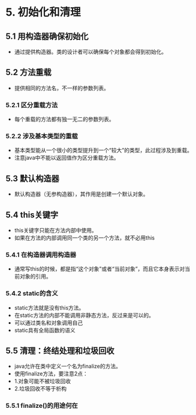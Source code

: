 # 5. 初始化和清理
## 5.1 用构造器确保初始化
+ 通过提供构造器。类的设计者可以确保每个对象都会得到初始化。
## 5.2 方法重载
+ 提供相同的方法名，不一样的参数列表。
### 5.2.1 区分重载方法
+ 每个重载的方法都有独一无二的参数列表。
### 5.2.2 涉及基本类型的重载
+ 基本类型能从一个很小的类型提升到一个“较大”的类型，此过程涉及到重载。
+ 注意java中不能以返回值作为区分重载方法。
## 5.3 默认构造器
+ 默认构造器（无参构造器），其作用是创建一个默认对象。
## 5.4 this关键字
+ this关键字只能在方法内部中使用。
+ 如果在方法的内部调用同一个类的另一个方法，就不必用this
### 5.4.1 在构造器调用构造器
+ 通常写this的时候，都是指“这个对象”或者“当前对象”，而且它本身表示对当前对象的引用。
### 5.4.2 static的含义
+ static方法就是没有this方法。
+ 在static方法的内部不能调用非静态方法，反过来是可以的。
+ 可以通过类名和对象调用自己
+ static具有全局函数的语义
## 5.5 清理：终结处理和垃圾回收
+ java允许在类中定义一个名为finalize的方法。
+ 使用finalize方法，要注意2点：  
+ 1.对象可能不被垃圾回收
+ 2.垃圾回收不等于析构
### 5.5.1 finalize()的用途何在

